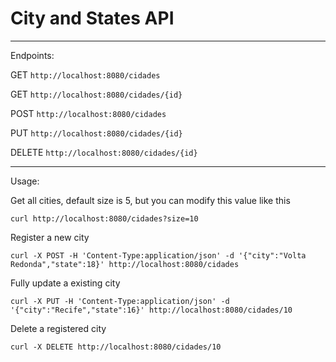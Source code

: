 # City and States API

<hr/>

Endpoints:

GET `http://localhost:8080/cidades`

GET `http://localhost:8080/cidades/{id}`

POST `http://localhost:8080/cidades`

PUT `http://localhost:8080/cidades/{id}`

DELETE `http://localhost:8080/cidades/{id}`

<hr/>

Usage:
    
Get all cities, default size is 5, but you can modify this value like this 
```
curl http://localhost:8080/cidades?size=10
```
Register a new city
```
curl -X POST -H 'Content-Type:application/json' -d '{"city":"Volta Redonda","state":18}' http://localhost:8080/cidades
```
Fully update a existing city
```
curl -X PUT -H 'Content-Type:application/json' -d '{"city":"Recife","state":16}' http://localhost:8080/cidades/10
```
Delete a registered city
```
curl -X DELETE http://localhost:8080/cidades/10
```

